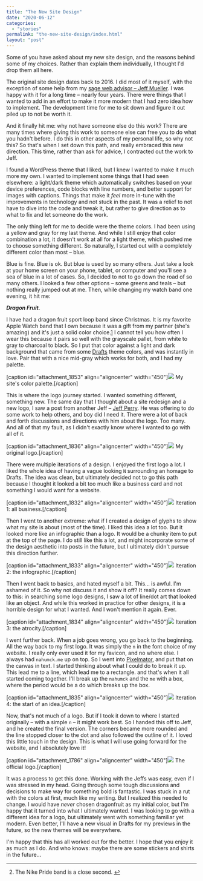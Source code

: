 ```yaml
---
title: "The New Site Design"
date: "2020-06-12"
categories: 
  - "stories"
permalink: "the-new-site-design/index.html"
layout: "post"
---
```


Some of you have asked about my new site design, and the reasons behind some of my choices. Rather than explain them individually, I thought I'd drop them all here.

The original site design dates back to 2016. I did most of it myself, with the exception of some help from my [sage web advisor – Jeff Mueller](https://jandmlab.com/). I was happy with it for a long time – nearly four years. There were things that I wanted to add in an effort to make it more modern that I had zero idea how to implement. The development time for me to sit down and figure it out piled up to not be worth it.

And it finally hit me: why not have someone else do this work? There are many times where giving this work to someone else can free you to do what you hadn't before. I do this in other aspects of my personal life, so why not this? So that's when I set down this path, and really embraced this new direction. This time, rather than ask for advice, I contracted out the work to Jeff.

I found a WordPress theme that I liked, but I knew I wanted to make it much more my own. I wanted to implement some things that I had seen elsewhere: a light/dark theme which automatically switches based on your device preferences, code blocks with line numbers, and better support for images with captions. Things that make it _feel_ more in-tune with the improvements in technology and not stuck in the past. It was a relief to not have to dive into the code and tweak it, but rather to give direction as to what to fix and let someone do the work.

The only thing left for me to decide were the theme colors. I had been using a yellow and gray for my last theme. And while I still enjoy that color combination a lot, it doesn't work at all for a light theme, which pushed me to choose something different. So naturally, I started out with a completely different color than most – blue.

Blue is fine. Blue is ok. But blue is used by so many others. Just take a look at your home screen on your phone, tablet, or computer and you'll see a sea of blue in a lot of cases. So, I decided to not to go down the road of so many others. I looked a few other options – some greens and teals – but nothing really jumped out at me. Then, while changing my watch band one evening, it hit me:

**_Dragon Fruit._**

I have had a dragon fruit sport loop band since Christmas. It is my favorite Apple Watch band that I own because it was a gift from my partner (she's amazing) and it's just a solid color choice.[1](#fn-1843-pride) I cannot tell you how often I wear this because it pairs so well with the grayscale pallet, from white to gray to charcoal to black. So I put that color against a light and dark background that came from some [Drafts](https://apps.apple.com/us/app/drafts/id1236254471?uo=4&at=1001l4VZ) theme colors, and was instantly in love. Pair that with a nice mid-gray which works for both, and I had my palette.

\[caption id="attachment\_1853" align="aligncenter" width="450"\][![](images/site_color_palette-450x90.png)](https://www.nahumck.me/wp-content/uploads/2020/06/site_color_palette.png) My site's color palette.\[/caption\]

This is where the logo journey started. I wanted something different, something new. The same day that I thought about a site redesign and a new logo, I saw a post from another Jeff – [Jeff Perry](https://jeffperry.blog). He was offering to do some work to help others, and boy did I need it. There were a lot of back and forth discussions and directions with him about the logo. Too many. And all of that my fault, as I didn't exactly know where I wanted to go with all of it.

\[caption id="attachment\_1836" align="aligncenter" width="450"\][![](images/logo_original-450x450.png)](https://www.nahumck.me/wp-content/uploads/2020/06/logo_original.png) My original logo.\[/caption\]

There were multiple iterations of a design. I enjoyed the first logo a lot. I liked the whole idea of having a vague looking `N` surrounding an homage to Drafts. The idea was clean, but ultimately decided not to go this path because I thought it looked a bit too much like a business card and not something I would want for a website.

\[caption id="attachment\_1832" align="aligncenter" width="450"\][![](images/logo_iteration_1-450x450.png)](https://www.nahumck.me/wp-content/uploads/2020/06/logo_iteration_1.png) Iteration 1: all business.\[/caption\]

Then I went to another extreme: what if I created a design of glyphs to show what my site is about (most of the time). I liked this idea a lot too. But it looked more like an infographic than a logo. It would be a chunky item to put at the top of the page. I do still like this a lot, and might incorporate some of the design aesthetic into posts in the future, but I ultimately didn't pursue this direction further.

\[caption id="attachment\_1833" align="aligncenter" width="450"\][![](images/logo_iteration_2-450x283.png)](https://www.nahumck.me/wp-content/uploads/2020/06/logo_iteration_2.png) Iteration 2: the infographic.\[/caption\]

Then I went back to basics, and hated myself a bit. This… is awful. I'm ashamed of it. So why not discuss it and show it off? It really comes down to this: in searching some logo designs, I saw a lot of line/dot art that looked like an object. And while this worked in practice for other designs, it is a horrible design for what I wanted. And I won't mention it again. Ever.

\[caption id="attachment\_1834" align="aligncenter" width="450"\][![](images/logo_iteration_3-450x450.png)](https://www.nahumck.me/wp-content/uploads/2020/06/logo_iteration_3.png) Iteration 3: the atrocity.\[/caption\]

I went further back. When a job goes wrong, you go back to the beginning. All the way back to my first logo. It was simply the `n` in the font choice of my website. I really only ever used it for my favicon, and no where else. I always had `nahumck.me` up on top. So I went into [Pixelmator](https://apps.apple.com/us/app/pixelmator/id924695435?uo=4&at=1001l4VZ), and put that on the canvas in text. I started thinking about what I could do to break it up. This lead me to a line, which lead me to a rectangle. and that's when it all started coming together. I'll break up the `nahumck` and the `me` with a box, where the period would be a do which breaks up the box.

\[caption id="attachment\_1835" align="aligncenter" width="450"\][![](images/logo_iteration_4-450x225.png)](https://www.nahumck.me/wp-content/uploads/2020/06/logo_iteration_4.png) Iteration 4: the start of an idea.\[/caption\]

Now, that's not much of a logo. But if I took it down to where I started originally – with a simple `n` – it might work best. So I handed this off to Jeff, and he created the final version. The corners became more rounded and the line stopped closer to the dot and also followed the outline of it. I loved this little touch in the design. This is what I will use going forward for the website, and I absolutely love it!

\[caption id="attachment\_1786" align="aligncenter" width="450"\][![](images/nahumck-n-logo-450x450.png)](https://www.nahumck.me/wp-content/uploads/2020/06/nahumck-n-logo.png) The official logo.\[/caption\]

It was a process to get this done. Working with the Jeffs was easy, even if I was stressed in my head. Going through some tough discussions and decisions to make way for something bold is fantastic. I was stuck in a rut with the colors at first, much like my writing. But I realized this needed to change. I would have _never_ chosen dragonfruit as my initial color, but I'm happy that it turned into what I ultimately wanted. I was looking to go with a different idea for a logo, but ultimately went with something familiar yet modern. Even better, I'll have a new visual in Drafts for my previews in the future, so the new themes will be everywhere.

I'm happy that this has all worked out for the better. I hope that you enjoy it as much as I do. And who knows: maybe there are some stickers and shirts in the future…

* * *

2. The Nike Pride band is a close second. [↩](#fnref-1843-pride)
